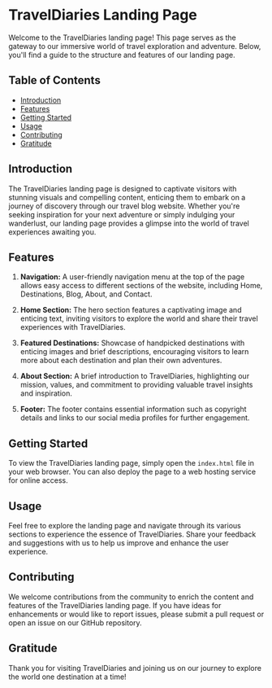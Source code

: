 # TravelDiaries Landing Page

Welcome to the TravelDiaries landing page! This page serves as the gateway to our immersive world of travel exploration and adventure. Below, you'll find a guide to the structure and features of our landing page.

## Table of Contents
- [Introduction](#introduction)
- [Features](#features)
- [Getting Started](#getting-started)
- [Usage](#usage)
- [Contributing](#contributing)
- [Gratitude](#gratitude)


## Introduction

The TravelDiaries landing page is designed to captivate visitors with stunning visuals and compelling content, enticing them to embark on a journey of discovery through our travel blog website. Whether you're seeking inspiration for your next adventure or simply indulging your wanderlust, our landing page provides a glimpse into the world of travel experiences awaiting you.

## Features

1. **Navigation:** A user-friendly navigation menu at the top of the page allows easy access to different sections of the website, including Home, Destinations, Blog, About, and Contact.

2. **Home Section:** The hero section features a captivating image and enticing text, inviting visitors to explore the world and share their travel experiences with TravelDiaries.

3. **Featured Destinations:** Showcase of handpicked destinations with enticing images and brief descriptions, encouraging visitors to learn more about each destination and plan their own adventures.

4. **About Section:** A brief introduction to TravelDiaries, highlighting our mission, values, and commitment to providing valuable travel insights and inspiration.

5. **Footer:** The footer contains essential information such as copyright details and links to our social media profiles for further engagement.

## Getting Started

To view the TravelDiaries landing page, simply open the `index.html` file in your web browser. You can also deploy the page to a web hosting service for online access.

## Usage

Feel free to explore the landing page and navigate through its various sections to experience the essence of TravelDiaries. Share your feedback and suggestions with us to help us improve and enhance the user experience.

## Contributing

We welcome contributions from the community to enrich the content and features of the TravelDiaries landing page. If you have ideas for enhancements or would like to report issues, please submit a pull request or open an issue on our GitHub repository.

## Gratitude

Thank you for visiting TravelDiaries and joining us on our journey to explore the world one destination at a time!

